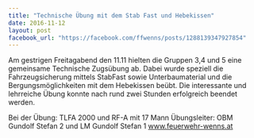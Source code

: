 ```yaml
---
title: "Technische Übung mit dem Stab Fast und Hebekissen"
date: 2016-11-12
layout: post
facebook_url: "https://facebook.com/ffwenns/posts/1288139347927854"
---
```


Am gestrigen Freitagabend den 11.11 hielten die Gruppen 3,4 und 5 eine gemeinsame Technische Zugsübung ab. Dabei wurde speziell die Fahrzeugsicherung mittels StabFast sowie Unterbaumaterial und die Bergungsmöglichkeiten mit dem Hebekissen beübt. Die interessante und lehrreiche Übung konnte nach rund zwei Stunden erfolgreich beendet werden.

Bei der Übung:
TLFA 2000 und RF-A mit 17 Mann
Übungsleiter: OBM Gundolf Stefan 2 und LM Gundolf Stefan 1
www.feuerwehr-wenns.at